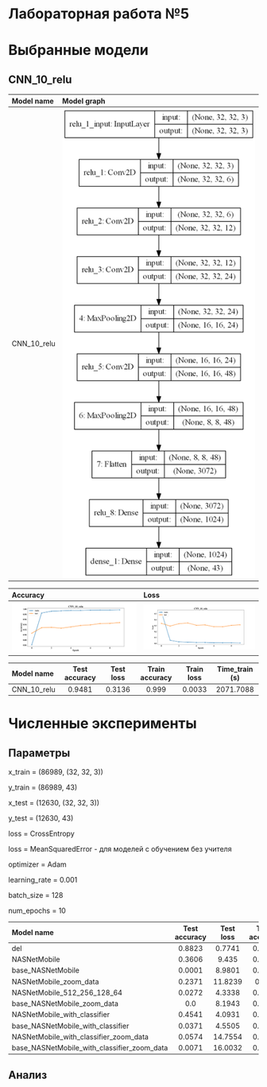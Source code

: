 # Лабораторная работа №5


# Выбранные модели

## CNN_10_relu

|         Model name          |                     Model graph                      |
| :-------------------------- | :--------------------------------------------------- |
| CNN_10_relu                 | ![](../lab3/img/graph_model/CNN_10_relu_model.png)   |

|                            Accuracy                             |                            Loss                             |
| :-------------------------------------------------------------- | :---------------------------------------------------------- |
| ![](../lab3/img/graph_loss_accuracy/CNN_10_relu_accuracy.png)   | ![](../lab3/img/graph_loss_accuracy/CNN_10_relu_loss.png)   |

|      Model name       | Test accuracy | Test loss | Train accuracy | Train loss | Time_train (s) |
| :-------------------- | :-----------: | :-------: | :------------: | :--------: | :------------: |
| CNN_10_relu           |    0.9481     |  0.3136   |     0.999      |   0.0033   |   2071.7088    |


# Численные эксперименты
## Параметры
x_train = (86989, (32, 32, 3))

y_train = (86989, 43)

x_test = (12630, (32, 32, 3)) 

y_test = (12630, 43)

loss = CrossEntropy 

loss = MeanSquaredError - для моделей с обучением без учителя

optimizer = Adam

learning_rate = 0.001

batch_size = 128

num_epochs = 10

[comment]: # (result_table_start)

|                 Model name                  | Test accuracy | Test loss | Train accuracy | Train loss | Time_train (s) |
| :------------------------------------------ | :-----------: | :-------: | :------------: | :--------: | :------------: |
| del                                         |    0.8823     |  0.7741   |     0.9941     |   0.0216   |    781.0184    |
| NASNetMobile                                |    0.3606     |   9.435   |     0.3812     |   9.0008   |   1682.9806    |
| base_NASNetMobile                           |    0.0001     |  8.9801   |     0.0002     |   9.5025   |    28.2086     |
| NASNetMobile_zoom_data                      |    0.2371     |  11.8239  |     0.266      |  11.4953   |   10204.6502   |
| NASNetMobile_512_256_128_64                 |    0.0272     |  4.3338   |     0.0471     |   4.5555   |    234.9676    |
| base_NASNetMobile_zoom_data                 |      0.0      |  8.1943   |     0.0001     |   8.2727   |    77.7223     |
| NASNetMobile_with_classifier                |    0.4541     |  4.0931   |     0.5236     |   3.4453   |   1709.9733    |
| base_NASNetMobile_with_classifier           |    0.0371     |  4.5505   |     0.0461     |   4.8162   |    234.5792    |
| NASNetMobile_with_classifier_zoom_data      |    0.0574     |  14.7554  |     0.0706     |  14.5958   |   10318.4132   |
| base_NASNetMobile_with_classifier_zoom_data |    0.0071     |  16.0032  |     0.0233     |  15.7433   |    1807.578    |

[comment]: # (result_table_end)

## Анализ
